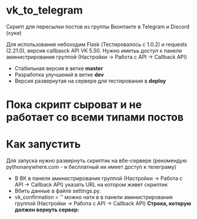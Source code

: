 # vk_to_telegram
Скрипт для пересылки постов из группы Вконтакте в Telegram и Discord (хуки)

Для использования небоходим Flask (Тестировалось c 1.0.2) и requests (2.21.0), версия callbasck API VK 5.50.
Нужно иметьь доступ к панели аминистрирования группой (Настройки -> Работа с API -> Callback API)

- Стабильная версия в ветке **master**
- Разработка улучшений в ветке **dev**
- Версия развернутая на сервере для тестирования в **deploy**



# Пока скрипт сыроват и не работает со всеми типами постов 

# Как запустить
Для запуска нужно развернуть скриптик на вбе-сервере (рекомендую pythonanywhere.com - н бесплатный ии имеет доступ к телеграму)
- В ВК в панели  аминистрирования группой (Настройки -> Работа с API -> Callback API) указать URL на котором живет скриптик
- Вбить данные в файле settings.py.
- vk_confirmation = '' можно нати в в панели  аминистрирования группой (Настройки -> Работа с API -> Callback API) **Строка, которую должен вернуть сервер:**

